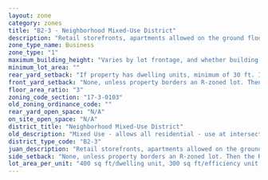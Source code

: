 ```yaml
---
layout: zone
category: zones
title: "B2-3 - Neighborhood Mixed-Use District"
description: "Retail storefronts, apartments allowed on the ground floor. Intended to spur development in commercial corridors with low demand for retail."
zone_type_name: Business
zone_type: "1"
maximum_building_height: "Varies by lot frontage, and whether building has ground-floor commercial space. (See 17-3-0408)"
minimum_lot_area: ""
rear_yard_setback: "If property has dwelling units, minimum of 30 ft. If its rear property line borders the side property line of an R-zoned lot, the rear setback must equal the side setback of the R-zoned lot. If rear line borders the R lot&#39;s rear line, setback must be at least 16 ft."
front_yard_setback: "None, unless property borders an R-zoned lot. Then the front setback must be at least 50% of the R lot&#39;s front setback. (See 17-3-0404.)"
floor_area_ratio: "3"
zoning_code_section: "17-3-0103"
old_zoning_ordinance_code: ""
rear_yard_open_space: "N/A"
on_site_open_space: "N/A"
district_title: "Neighborhood Mixed-Use District"
old_description: "Mixed Use - allows all residential - use at intersections &amp; on low traffic &amp; low volume streets."
district_type_code: "B2-3"
juan_description: "Retail storefronts, apartments allowed on the ground floor. Intended to spur development in commercial corridors with low demand for retail."
side_setback: "None, unless property borders an R-zoned lot. Then the R lot&#39;s front setback applies."
lot_area_per_unit: "400 sq ft/dwelling unit, 300 sq ft/efficiency unit, 200 sq ft/SRO unit"
---
```

